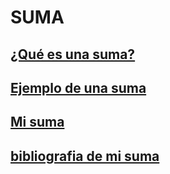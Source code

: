 # **SUMA**

## [¿Qué es una suma?](https://github.com/Fcerey/suma/blob/main/index.md#definici%C3%B3n)
## [Ejemplo de una suma](https://github.com/Fcerey/suma/blob/main/index.md#ejemplo)
## [Mi suma](https://github.com/Fcerey/suma/blob/main/Suma.md#mi-suma)
## [bibliografia de mi suma](https://github.com/Fcerey/suma/blob/main/Suma.md#bibliograf%C3%ADa) 
